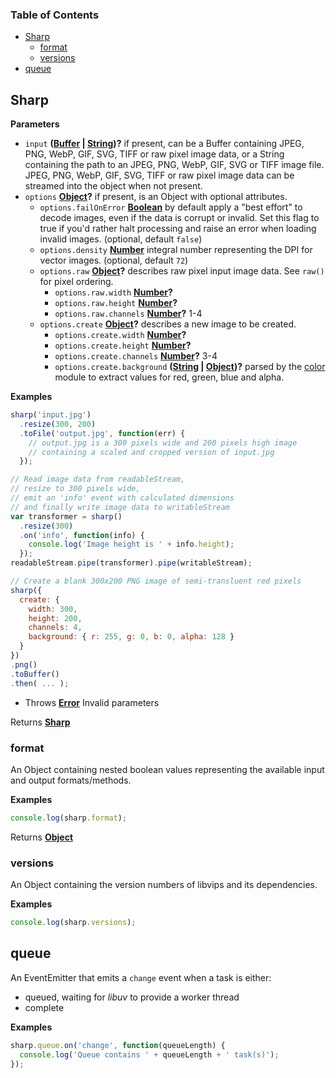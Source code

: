 <!-- Generated by documentation.js. Update this documentation by updating the source code. -->

### Table of Contents

-   [Sharp](#sharp)
    -   [format](#format)
    -   [versions](#versions)
-   [queue](#queue)

## Sharp

**Parameters**

-   `input` **([Buffer](https://nodejs.org/api/buffer.html) \| [String](https://developer.mozilla.org/docs/Web/JavaScript/Reference/Global_Objects/String))?** if present, can be
     a Buffer containing JPEG, PNG, WebP, GIF, SVG, TIFF or raw pixel image data, or
     a String containing the path to an JPEG, PNG, WebP, GIF, SVG or TIFF image file.
     JPEG, PNG, WebP, GIF, SVG, TIFF or raw pixel image data can be streamed into the object when not present.
-   `options` **[Object](https://developer.mozilla.org/docs/Web/JavaScript/Reference/Global_Objects/Object)?** if present, is an Object with optional attributes.
    -   `options.failOnError` **[Boolean](https://developer.mozilla.org/docs/Web/JavaScript/Reference/Global_Objects/Boolean)** by default apply a "best effort"
         to decode images, even if the data is corrupt or invalid. Set this flag to true
         if you'd rather halt processing and raise an error when loading invalid images. (optional, default `false`)
    -   `options.density` **[Number](https://developer.mozilla.org/docs/Web/JavaScript/Reference/Global_Objects/Number)** integral number representing the DPI for vector images. (optional, default `72`)
    -   `options.raw` **[Object](https://developer.mozilla.org/docs/Web/JavaScript/Reference/Global_Objects/Object)?** describes raw pixel input image data. See `raw()` for pixel ordering.
        -   `options.raw.width` **[Number](https://developer.mozilla.org/docs/Web/JavaScript/Reference/Global_Objects/Number)?** 
        -   `options.raw.height` **[Number](https://developer.mozilla.org/docs/Web/JavaScript/Reference/Global_Objects/Number)?** 
        -   `options.raw.channels` **[Number](https://developer.mozilla.org/docs/Web/JavaScript/Reference/Global_Objects/Number)?** 1-4
    -   `options.create` **[Object](https://developer.mozilla.org/docs/Web/JavaScript/Reference/Global_Objects/Object)?** describes a new image to be created.
        -   `options.create.width` **[Number](https://developer.mozilla.org/docs/Web/JavaScript/Reference/Global_Objects/Number)?** 
        -   `options.create.height` **[Number](https://developer.mozilla.org/docs/Web/JavaScript/Reference/Global_Objects/Number)?** 
        -   `options.create.channels` **[Number](https://developer.mozilla.org/docs/Web/JavaScript/Reference/Global_Objects/Number)?** 3-4
        -   `options.create.background` **([String](https://developer.mozilla.org/docs/Web/JavaScript/Reference/Global_Objects/String) \| [Object](https://developer.mozilla.org/docs/Web/JavaScript/Reference/Global_Objects/Object))?** parsed by the [color](https://www.npmjs.org/package/color) module to extract values for red, green, blue and alpha.

**Examples**

```javascript
sharp('input.jpg')
  .resize(300, 200)
  .toFile('output.jpg', function(err) {
    // output.jpg is a 300 pixels wide and 200 pixels high image
    // containing a scaled and cropped version of input.jpg
  });
```

```javascript
// Read image data from readableStream,
// resize to 300 pixels wide,
// emit an 'info' event with calculated dimensions
// and finally write image data to writableStream
var transformer = sharp()
  .resize(300)
  .on('info', function(info) {
    console.log('Image height is ' + info.height);
  });
readableStream.pipe(transformer).pipe(writableStream);
```

```javascript
// Create a blank 300x200 PNG image of semi-transluent red pixels
sharp({
  create: {
    width: 300,
    height: 200,
    channels: 4,
    background: { r: 255, g: 0, b: 0, alpha: 128 }
  }
})
.png()
.toBuffer()
.then( ... );
```

-   Throws **[Error](https://developer.mozilla.org/docs/Web/JavaScript/Reference/Global_Objects/Error)** Invalid parameters

Returns **[Sharp](#sharp)** 

### format

An Object containing nested boolean values representing the available input and output formats/methods.

**Examples**

```javascript
console.log(sharp.format);
```

Returns **[Object](https://developer.mozilla.org/docs/Web/JavaScript/Reference/Global_Objects/Object)** 

### versions

An Object containing the version numbers of libvips and its dependencies.

**Examples**

```javascript
console.log(sharp.versions);
```

## queue

An EventEmitter that emits a `change` event when a task is either:

-   queued, waiting for _libuv_ to provide a worker thread
-   complete

**Examples**

```javascript
sharp.queue.on('change', function(queueLength) {
  console.log('Queue contains ' + queueLength + ' task(s)');
});
```
